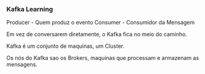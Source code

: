 ### Kafka Learning

Producer - Quem produz o evento
Consumer - Consumidor da Mensagem

Em vez de conversarem diretamente, o Kafka fica no meio do caminho.

Kafka é um conjunto de maquinas, um Cluster.

Os nós do Kafka sao os Brokers, maquinas que processam e armazenam as mensagens. 


